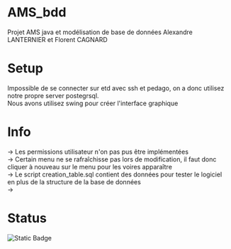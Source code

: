 # AMS_bdd
Projet AMS java et modélisation de base de données Alexandre LANTERNIER et Florent CAGNARD

# Setup 

Impossible de se connecter sur etd avec ssh et pedago, on a donc utilisez notre propre server postegrsql.     
Nous avons utilisez swing pour créer l'interface graphique

# Info

-> Les permissions utilisateur n'on pas pus être implémentées     
-> Certain menu ne se rafraîchisse pas lors de modification, il faut donc cliquer à nouveau sur le menu pour les voires apparaître     
-> Le script creation_table.sql contient des données pour tester le logiciel en plus de la structure de la base de données       
-> 

# Status

![Static Badge](https://img.shields.io/badge/Working%20on%20pedago-X-red?style=flat-square)